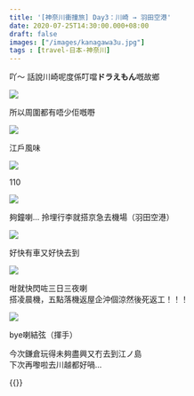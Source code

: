 ```yaml
---
title: '[神奈川衝撞旅] Day3：川崎 → 羽田空港'
date: 2020-07-25T14:30:00.000+08:00
draft: false
images: ["/images/kanagawa3u.jpg"]
tags : [travel-日本-神奈川]
---
```


吖～ 話說川崎呢度係叮噹**ドラえもん**嘅故鄉  

![](/images/kanagawa3u1.jpg)

所以周圍都有唔少佢嘅嘢

![](/images/kanagawa3u2.jpg)

江戶風味

![](/images/kanagawa3u6.jpg)

110

![](/images/kanagawa3u3.jpg)

夠鐘喇... 拎埋行李就搭京急去機場（羽田空港）  

![](/images/kanagawa3u.jpg)

好快有車又好快去到  

![](/images/kanagawa3u4.jpg)

咁就快閃咗三日三夜喇  
搭凌晨機，五點落機返屋企沖個涼然後死返工！！！  

![](/images/kanagawa3u5.jpg)
  
bye喇結弦（揮手）  
  
今次鎌倉玩得未夠盡興又冇去到江ノ島  
下次再嚟啦去川越都好喎...  


{{<kanagawa>}}
